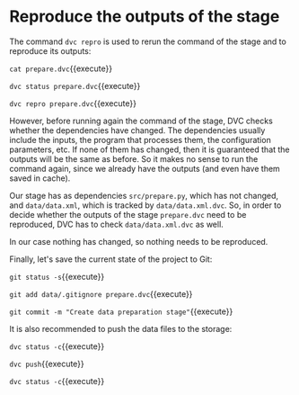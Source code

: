 # Reproduce the outputs of the stage

The command `dvc repro` is used to rerun the command of the stage and
to reproduce its outputs:

`cat prepare.dvc`{{execute}}

`dvc status prepare.dvc`{{execute}}

`dvc repro prepare.dvc`{{execute}}

However, before running again the command of the stage, DVC checks
whether the dependencies have changed. The dependencies usually
include the inputs, the program that processes them, the configuration
parameters, etc. If none of them has changed, then it is guaranteed
that the outputs will be the same as before. So it makes no sense to
run the command again, since we already have the outputs (and even
have them saved in cache).

Our stage has as dependencies `src/prepare.py`, which has not changed,
and `data/data.xml`, which is tracked by `data/data.xml.dvc`. So, in
order to decide whether the outputs of the stage `prepare.dvc` need to
be reproduced, DVC has to check `data/data.xml.dvc` as well.

In our case nothing has changed, so nothing needs to be reproduced.
   
Finally, let's save the current state of the project to Git:

`git status -s`{{execute}}

`git add data/.gitignore prepare.dvc`{{execute}}

`git commit -m "Create data preparation stage"`{{execute}}
   
It is also recommended to push the data files to the storage:
   
`dvc status -c`{{execute}}

`dvc push`{{execute}}

`dvc status -c`{{execute}}
